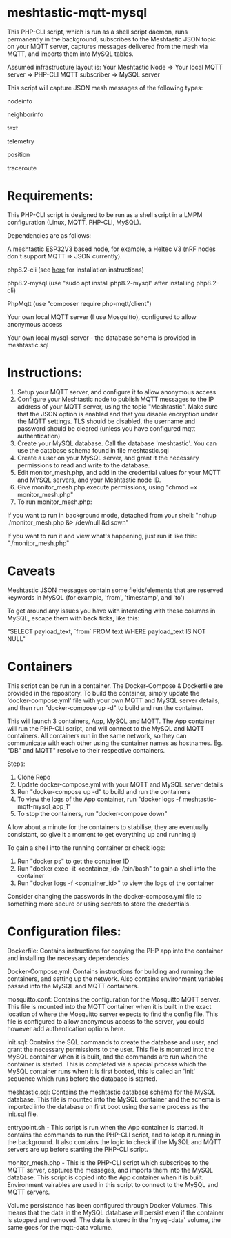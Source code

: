 # meshtastic-mqtt-mysql
This PHP-CLI script, which is run as a shell script daemon, runs permanently in the background, subscribes to the Meshtastic JSON topic on your MQTT server, captures messages delivered from the mesh via MQTT, and imports them into MySQL tables.

Assumed infrastructure layout is: Your Meshtastic Node => Your local MQTT server => PHP-CLI MQTT subscriber => MySQL server

This script will capture JSON mesh messages of the following types:

nodeinfo

neighborinfo

text

telemetry

position

traceroute

# Requirements:
This PHP-CLI script is designed to be run as a shell script in a LMPM configuration (Linux, MQTT, PHP-CLI, MySQL).

Dependencies are as follows:

A meshtastic ESP32V3 based node, for example, a Heltec V3 (nRF nodes don't support MQTT => JSON currently).

php8.2-cli (see <a href='https://php.watch/articles/install-php82-ubuntu-debian'>here</a> for installation instructions) 

php8.2-mysql (use "sudo apt install php8.2-mysql" after installing php8.2-cli)

PhpMqtt (use "composer require php-mqtt/client")

Your own local MQTT server (I use Mosquitto), configured to allow anonymous access

Your own local mysql-server - the database schema is provided in meshtastic.sql

# Instructions:
1) Setup your MQTT server, and configure it to allow anonymous access
2) Configure your Meshtastic node to publish MQTT messages to the IP address of your MQTT server, using the topic "Meshtastic". Make sure that the JSON option is enabled and that you disable encryption under the MQTT settings. TLS should be disabled, the username and password should be cleared (unless you have configured mqtt authentication)
3) Create your MySQL database. Call the database 'meshtastic'. You can use the database schema found in file meshtastic.sql
4) Create a user on your MySQL server, and grant it the necessary permissions to read and write to the database.
5) Edit monitor_mesh.php, and add in the credential values for your MQTT and MYSQL servers, and your Meshtastic node ID.
6) Give monitor_mesh.php execute permissions, using "chmod +x monitor_mesh.php"
7) To run monitor_mesh.php:

If you want to run in background mode, detached from your shell: "nohup ./monitor_mesh.php &> /dev/null &disown"

If you want to run it and view what's happening, just run it like this: "./monitor_mesh.php"

# Caveats
Meshtastic JSON messages contain some fields/elements that are reserved keywords in MySQL (for example, 'from', 'timestamp', and 'to')

To get around any issues you have with interacting with these columns in MySQL, escape them with back ticks, like this:

"SELECT payload_text, \`from\` FROM text WHERE payload_text IS NOT NULL"

# Containers

This script can be run in a container. The Docker-Compose & Dockerfile are provided in the repository. To build the container, simply update the 'docker-compose.yml' file with your own MQTT and MySQL server details, and then run "docker-compose up -d" to build and run the container.

This will launch 3 containers, App, MySQL and MQTT. The App container will run the PHP-CLI script, and will connect to the MySQL and MQTT containers. All containers run in the same network, so they can communicate with each other using the container names as hostnames. Eg. "DB" and MQTT" resolve to their respective containers. 

Steps:

1. Clone Repo
2. Update docker-compose.yml with your MQTT and MySQL server details
3. Run "docker-compose up -d" to build and run the containers
4. To view the logs of the App container, run "docker logs -f meshtastic-mqtt-mysql_app_1"
5. To stop the containers, run "docker-compose down"

Allow about a minute for the containers to stabilise, they are eventually consistant, so give it a moment to get everything up and running :)

To gain a shell into the running container or check logs:

1. Run "docker ps" to get the container ID
2. Run "docker exec -it <container_id> /bin/bash" to gain a shell into the container
3. Run "docker logs -f <container_id>" to view the logs of the container

Consider changing the passwords in the docker-compose.yml file to something more secure or using secrets to store the credentials.

# Configuration files:

Dockerfile: Contains instructions for copying the PHP app into the container and installing the necessary dependencies

Docker-Compose.yml: Contains instructions for building and running the containers, and setting up the network. Also contains environment variables passed into the MySQL and MQTT containers. 

mosquitto.conf: Contains the configuration for the Mosquitto MQTT server. This file is mounted into the MQTT container when it is built in the exact location of where the Mosquitto server expects to find the config file. This file is configured to allow anonymous access to the server, you could however add authentication options here. 

init.sql: Contains the SQL commands to create the database and user, and grant the necessary permissions to the user. This file is mounted into the MySQL container when it is built, and the commands are run when the container is started. This is completed via a special process which the MySQL container runs when it is first booted, this is called an 'init' sequence which runs before the database is started. 

meshtastic.sql: Contains the meshtastic database schema for the MySQL database. This file is mounted into the MySQL container and the schema is imported into the database on first boot using the same process as the init.sql file.

entrypoint.sh - This script is run when the App container is started. It contains the commands to run the PHP-CLI script, and to keep it running in the background. It also contains the logic to check if the MySQL and MQTT servers are up before starting the PHP-CLI script.

monitor_mesh.php - This is the PHP-CLI script which subscribes to the MQTT server, captures the messages, and imports them into the MySQL database. This script is copied into the App container when it is built. Environment vairables are used in this script to connect to the MySQL and MQTT servers.

Volume persistance has been configured through Docker Volumes. This means that the data in the MySQL database will persist even if the container is stopped and removed. The data is stored in the 'mysql-data' volume, the same goes for the mqtt-data volume. 

